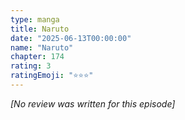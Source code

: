 ```yaml
---
type: manga
title: Naruto
date: "2025-06-13T00:00:00"
name: "Naruto"
chapter: 174
rating: 3
ratingEmoji: "⭐️⭐️⭐️"
---
```


_[No review was written for this episode]_